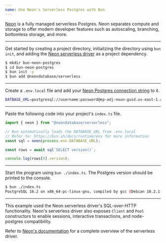 ```yaml
---
name: Use Neon's Serverless Postgres with Bun
---
```


[Neon](https://neon.tech/) is a fully managed serverless Postgres. Neon separates compute and storage to offer modern developer features such as autoscaling, branching, bottomless storage, and more.

---

Get started by creating a project directory, initializing the directory using `bun init`, and adding the [Neon serverless driver](https://github.com/neondatabase/serverless/) as a project dependency.

```sh
$ mkdir bun-neon-postgres
$ cd bun-neon-postgres
$ bun init -y
$ bun add @neondatabase/serverless
```

---

Create a `.env.local` file and add your [Neon Postgres connection string](https://neon.tech/docs/connect/connect-from-any-app) to it.

```sh
DATBASE_URL=postgresql://username:password@ep-adj-noun-guid.us-east-1.aws.neon.tech/neondb?sslmode=require
```

---

Paste the following code into your project's `index.ts` file.

```ts
import { neon } from "@neondatabase/serverless";

// Bun automatically loads the DATABASE_URL from .env.local
// Refer to: https://bun.sh/docs/runtime/env for more information
const sql = neon(process.env.DATABASE_URL);

const rows = await sql`SELECT version()`;

console.log(rows[0].version);
```

---

Start the program using `bun ./index.ts`. The Postgres version should be printed to the console.

```sh
$ bun ./index.ts
PostgreSQL 16.2 on x86_64-pc-linux-gnu, compiled by gcc (Debian 10.2.1-6) 10.2.1 20210110, 64-bit
```

---

This example used the Neon serverless driver's SQL-over-HTTP functionality. Neon's serverless driver also exposes `Client` and `Pool` constructors to enable sessions, interactive transactions, and node-postgres compatibility.

Refer to [Neon's documentation](https://neon.tech/docs/serverless/serverless-driver) for a complete overview of the serverless driver.
